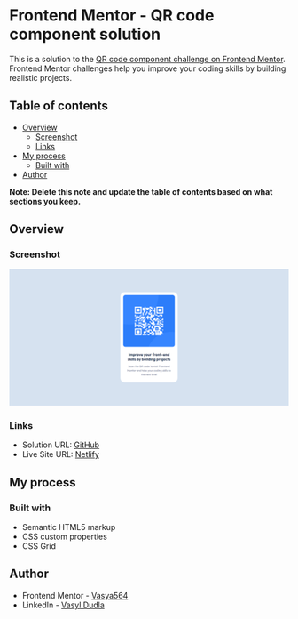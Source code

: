 # Frontend Mentor - QR code component solution

This is a solution to the [QR code component challenge on Frontend Mentor](https://www.frontendmentor.io/challenges/qr-code-component-iux_sIO_H). Frontend Mentor challenges help you improve your coding skills by building realistic projects. 

## Table of contents

- [Overview](#overview)
  - [Screenshot](#screenshot)
  - [Links](#links)
- [My process](#my-process)
  - [Built with](#built-with)
- [Author](#author)

**Note: Delete this note and update the table of contents based on what sections you keep.**

## Overview

### Screenshot

![](./screenshot.png)


### Links

- Solution URL: [GitHub](https://github.com/Vasya564/qr-code-component)
- Live Site URL: [Netlify](https://starlit-haupia-7787a7.netlify.app/)

## My process

### Built with

- Semantic HTML5 markup
- CSS custom properties
- CSS Grid

## Author

- Frontend Mentor - [Vasya564](https://www.frontendmentor.io/profile/Vasya564)
- LinkedIn - [Vasyl Dudla](https://www.linkedin.com/in/vasyl-dudla-472b651a7/)